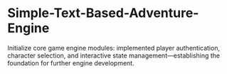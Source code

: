 # Simple-Text-Based-Adventure-Engine
Initialize core game engine modules: implemented player authentication, character selection, and interactive state management—establishing the foundation for further engine development.
